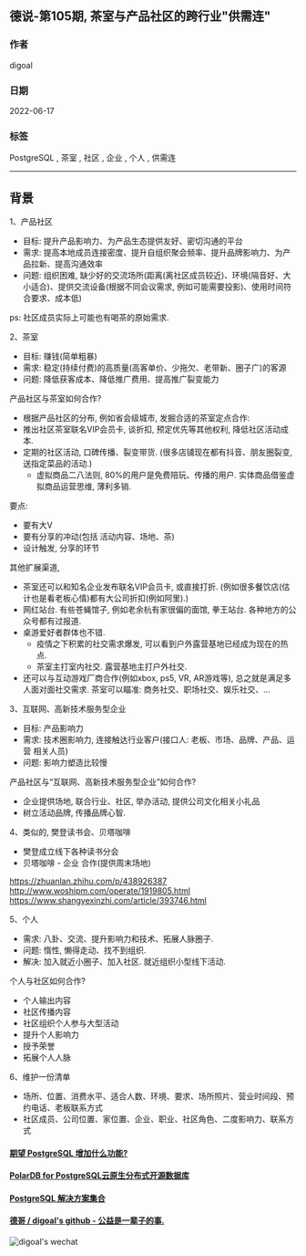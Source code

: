 ## 德说-第105期, 茶室与产品社区的跨行业"供需连"    
            
### 作者            
digoal            
            
### 日期            
2022-06-17            
            
### 标签            
PostgreSQL , 茶室 , 社区 , 企业 , 个人 , 供需连            
            
----            
            
## 背景       
  
1、产品社区    
- 目标: 提升产品影响力、为产品生态提供友好、密切沟通的平台      
- 需求: 提高本地成员连接密度、提升自组织聚会频率、提升品牌影响力、为产品拉新、提高沟通效率     
- 问题: 组织困难, 缺少好的交流场所(距离(离社区成员较近)、环境(隔音好、大小适合)、提供交流设备(根据不同会议需求, 例如可能需要投影)、使用时间符合要求、成本低)     
  
ps: 社区成员实际上可能也有喝茶的原始需求.    
  
2、茶室    
- 目标: 赚钱(简单粗暴)     
- 需求: 稳定(持续付费)的高质量(高客单价、少拖欠、老带新、圈子广)的客源      
- 问题: 降低获客成本、降低推广费用、提高推广裂变能力      
  
产品社区与茶室如何合作?    
- 根据产品社区的分布, 例如省会级城市, 发掘合适的茶室定点合作:     
- 推出社区茶室联名VIP会员卡, 谈折扣, 预定优先等其他权利, 降低社区活动成本.        
- 定期的社区活动, 口碑传播、裂变带货. (很多店铺现在都有抖音、朋友圈裂变, 送指定菜品的活动.)      
    - 虚拟商品二八法则, 80%的用户是免费陪玩、传播的用户. 实体商品借鉴虚拟商品运营思维, 薄利多销.   
  
要点:    
- 要有大V    
- 要有分享的冲动(包括 活动内容、场地、茶)    
- 设计触发, 分享的环节    
  
其他扩展渠道,   
- 茶室还可以和知名企业发布联名VIP会员卡, 或直接打折.  (例如很多餐饮店(估计也是看老板心情)都有大公司折扣(例如阿里).)   
- 网红站台. 有些苍蝇馆子, 例如老余杭有家很偏的面馆, 拳王站台.  各种地方的公众号都有过报道.    
- 桌游爱好者群体也不错.  
    - 疫情之下积累的社交需求爆发, 可以看到户外露营基地已经成为现在的热点.
    - 茶室主打室内社交. 露营基地主打户外社交.  
- 还可以与互动游戏厂商合作(例如xbox, ps5, VR, AR游戏等), 总之就是满足多人面对面社交需求.  茶室可以瞄准: 商务社交、职场社交、娱乐社交、...       
  
3、互联网、高新技术服务型企业    
- 目标: 产品影响力    
- 需求: 技术圈影响力, 连接触达行业客户(接口人: 老板、市场、品牌、产品、运营 相关人员)      
- 问题: 影响力塑造比较慢      
  
  
产品社区与“互联网、高新技术服务型企业”如何合作?    
- 企业提供场地, 联合行业、社区, 举办活动, 提供公司文化相关小礼品        
- 树立活动品牌, 传播品牌心智.        
  
  
4、类似的, 樊登读书会、贝塔咖啡  
- 樊登成立线下各种读书分会  
- 贝塔咖啡 - 企业 合作(提供周末场地)  
  
https://zhuanlan.zhihu.com/p/438926387  
http://www.woshipm.com/operate/1919805.html  
https://www.shangyexinzhi.com/article/393746.html  
  
  
  
5、个人    
- 需求: 八卦、交流、提升影响力和技术、拓展人脉圈子.    
- 问题: 惰性, 懒得走动、找不到组织.    
- 解决: 加入就近小圈子、加入社区. 就近组织小型线下活动.      
  
  
个人与社区如何合作?  
- 个人输出内容  
- 社区传播内容  
- 社区组织个人参与大型活动  
- 提升个人影响力  
- 授予荣誉  
- 拓展个人人脉  
  
  
6、维护一份清单    
- 场所、位置、消费水平、适合人数、环境、要求、场所照片、营业时间段、预约电话、老板联系方式      
- 社区成员、公司位置、家位置、企业、职业、社区角色、二度影响力、联系方式      
  
  
  
#### [期望 PostgreSQL 增加什么功能?](https://github.com/digoal/blog/issues/76 "269ac3d1c492e938c0191101c7238216")
  
  
#### [PolarDB for PostgreSQL云原生分布式开源数据库](https://github.com/ApsaraDB/PolarDB-for-PostgreSQL "57258f76c37864c6e6d23383d05714ea")
  
  
#### [PostgreSQL 解决方案集合](https://yq.aliyun.com/topic/118 "40cff096e9ed7122c512b35d8561d9c8")
  
  
#### [德哥 / digoal's github - 公益是一辈子的事.](https://github.com/digoal/blog/blob/master/README.md "22709685feb7cab07d30f30387f0a9ae")
  
  
![digoal's wechat](../pic/digoal_weixin.jpg "f7ad92eeba24523fd47a6e1a0e691b59")
  
